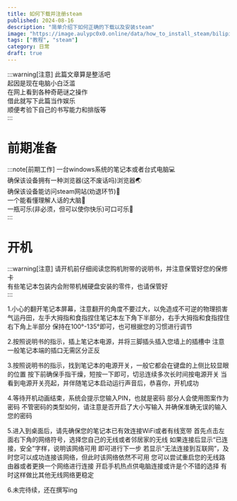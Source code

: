 ```yaml
---
title: 如何下载并注册steam
published: 2024-08-16
description: "简单介绍下如何正确的下载以及安装steam"
image: "https://image.aulypc0x0.online/data/how_to_install_steam/bilipic_202408261420128586.png"
tags: ["教程", "steam"]
category: 日常
draft: true
---
```

:::warning[注意]
此篇文章算是整活吧  
起因是现在电脑小白泛滥  
在网上看到各种奇葩谜之操作  
借此就写下此篇当作娱乐  
顺便考验下自己的书写能力和排版等  
:::

# 前期准备
:::note[前期工作]
一台windows系统的笔记本或者台式电脑💻  
确保该设备拥有一种浏览器(这不废话吗)浏览器🌏  
确保该设备能访问steam网站(劝退环节)🛁  
一个能看懂理解人话的大脑🧠  
一瓶可乐(非必须，但可以使你快乐)可口可乐🥤  
:::

# 开机
:::warning[注意]
请开机前仔细阅读您购机附带的说明书，并注意保管好您的保修卡  
有些笔记本包装内会附带机械硬盘安装的零件，也请保管好  
:::

1.小心的翻开笔记本屏幕，注意翻开的角度不要过大，以免造成不可逆的物理损害
气运丹田，左手大拇指和食指捏住笔记本左下角下半部分，右手大拇指和食指捏住右下角上半部分
保持在100°-135°即可，也可根据您的习惯进行调节

2.按照说明书的指示，插上笔记本电源，并将三脚插头插入您墙上的插槽中
注意一般笔记本端的插口无需区分正反

3.按照说明书的指示，找到笔记本的电源开关，一般它都会在键盘的上侧比较显眼的位置
按下前确保手指干燥，短按一下即可，切忌连续多次长时间按电源开关
当看到电源开关亮起，并伴随笔记本启动运行声音后，恭喜你，开机成功

4.等待开机动画结束，系统会提示您输入PIN，也就是密码
部分人会使用图案作为密码
不管密码的类型如何，请注意是否开启了大小写输入
并确保准确无误的输入您的密码

5.进入到桌面后，请先确保您的笔记本已有效连接WiFi或者有线宽带
首先点击左面右下角的网络符号，选择您自己的无线或者邻居家的无线
如果连接后显示“已连接，安全”字样，说明该网络可用
即可进行下一步
若显示“无法连接到互联网”，及时您可以成功连接该网络，但此时该网络依然不可用
您可以尝试重启您的无线路由器或者更换一个网络进行连接
开启手机热点供电脑连接或许是个不错的选择
有时这样做比其他无线网络更稳定

6.未完待续，还在撰写ing